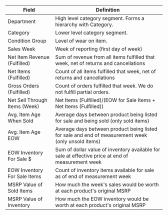 | **Field**                     | **Definition**                                                                                   |
|-------------------------------|--------------------------------------------------------------------------------------------------|
| Department                    | High level category segment. Forms a hierarchy with Category.                                    |
| Category                      | Lower level category segment.                                                                    |
| Condition Group               | Level of wear on item.                                                                           |
| Sales Week                    | Week of reporting (first day of week)                                                            |
| Net Item Revenue (Fulfilled)  | Sum of revenue from all items fulfilled that week, net of returns and cancellations                     |
| Net Items (Fulfilled)         | Count of all items fulfilled that week, net of returns and cancellations                         |
| Gross Orders (Fulfilled)      | Count of orders fulfilled that week. We do not fulfill partial orders.                           |
| Net Sell Through Items (Week) | Net Items (Fulfilled)/(EOW for Sale Items + Net Items (Fulfilled))                               |
| Avg. Item Age When Sold       | Average days between product being listed for sale and being sold (only sold items)                               |
| Avg. Item Age EOW             | Average days between product being listed for sale and end of measurement week (only unsold items)                  |
| EOW Inventory For Sale $      | Sum of dollar value of inventory available for sale at effective price at end of measurement week |
| EOW Inventory For Sale Items  | Count of inventory items available for sale as of end of measurement week                        |
| MSRP Value of Sold Items      | How much the week's sales would be worth at each product's original MSRP                         |
| MSRP Value of Inventory       | How much the EOW inventory would be worth at each product's original MSRP                        |
